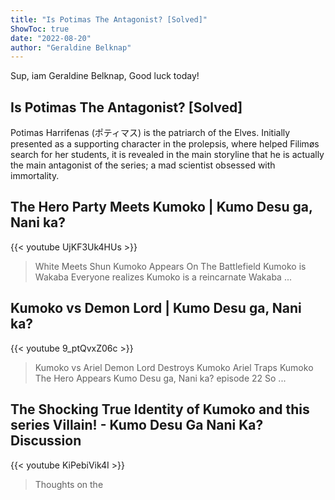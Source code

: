 ```yaml
---
title: "Is Potimas The Antagonist? [Solved]"
ShowToc: true 
date: "2022-08-20"
author: "Geraldine Belknap" 
---
```


Sup, iam Geraldine Belknap, Good luck today!
## Is Potimas The Antagonist? [Solved]
Potimas Harrifenas (ポティマス) is the patriarch of the Elves. Initially presented as a supporting character in the prolepsis, where helped Filimøs search for her students, it is revealed in the main storyline that he is actually the main antagonist of the series; a mad scientist obsessed with immortality.

## The Hero Party Meets Kumoko | Kumo Desu ga, Nani ka?
{{< youtube UjKF3Uk4HUs >}}
>White Meets Shun Kumoko Appears On The Battlefield Kumoko is Wakaba Everyone realizes Kumoko is a reincarnate Wakaba ...

## Kumoko vs Demon Lord | Kumo Desu ga, Nani ka?
{{< youtube 9_ptQvxZ06c >}}
>Kumoko vs Ariel Demon Lord Destroys Kumoko Ariel Traps Kumoko The Hero Appears Kumo Desu ga, Nani ka? episode 22 So ...

## The Shocking True Identity of Kumoko and this series Villain! - Kumo Desu Ga Nani Ka? Discussion
{{< youtube KiPebiVik4I >}}
>Thoughts on the 

